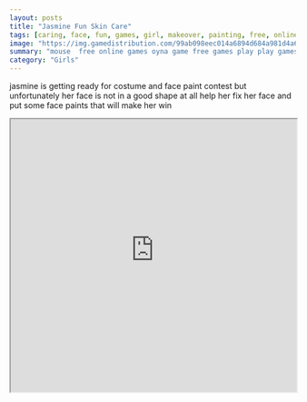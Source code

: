 ```yaml
---
layout: posts
title: "Jasmine Fun Skin Care"
tags: [caring, face, fun, games, girl, makeover, painting, free, online, games, oyna, game, free, games, play, play, games]
image: "https://img.gamedistribution.com/99ab098eec014a6894d684a981d4a618.jpg"
summary: "mouse  free online games oyna game free games play play games"
category: "Girls"
---
```


jasmine is getting ready for costume and face paint contest but unfortunately her face is not in a good shape at all help her fix her face and put some face paints that will make her win

<iframe width="100%" height="480px;" src="https://html5.gamedistribution.com/99ab098eec014a6894d684a981d4a618/"></iframe>